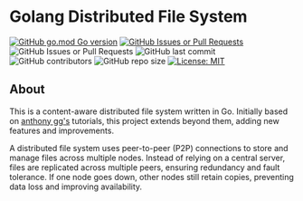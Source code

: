 # Golang Distributed File System

[![GitHub go.mod Go version](https://img.shields.io/github/go-mod/go-version/AnishMulay/Golang-Distributed-File-System)](https://github.com/AnishMulay/Golang-Distributed-File-System) 
[![GitHub Issues or Pull Requests](https://img.shields.io/github/issues/AnishMulay/Golang-Distributed-File-System)](https://github.com/AnishMulay/Golang-Distributed-File-System/issues)
![GitHub Issues or Pull Requests](https://img.shields.io/github/issues-closed/AnishMulay/Golang-Distributed-File-System)
![GitHub last commit](https://img.shields.io/github/last-commit/AnishMulay/Golang-Distributed-File-System)
![GitHub contributors](https://img.shields.io/github/contributors/AnishMulay/Golang-Distributed-File-System)
![GitHub repo size](https://img.shields.io/github/repo-size/AnishMulay/Golang-Distributed-File-System)
[![License: MIT](https://img.shields.io/badge/License-MIT-yellow.svg)](https://github.com/SE-Spring2025-G2/Recipe-Recommender/blob/main/LICENSE)

## About

This is a content-aware distributed file system written in Go. Initially based on [anthony gg's](https://www.youtube.com/@anthonygg) tutorials, this project extends beyond them, adding new features and improvements.

A distributed file system uses peer-to-peer (P2P) connections to store and manage files across multiple nodes. Instead of relying on a central server, files are replicated across multiple peers, ensuring redundancy and fault tolerance. If one node goes down, other nodes still retain copies, preventing data loss and improving availability.
